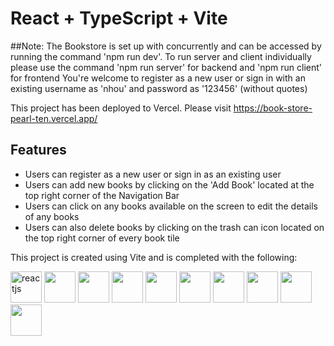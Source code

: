# React + TypeScript + Vite

##Note: 
The Bookstore is set up with concurrently and can be accessed by running the command 'npm run dev'. To run server and client individually please use the command 'npm run server' for backend and 'npm run client' for frontend
You're welcome to register as a new user or sign in with an existing username as 'nhou' and password as '123456' (without quotes)

This project has been deployed to Vercel. Please visit https://book-store-pearl-ten.vercel.app/ 

## Features
- Users can register as a new user or sign in as an existing user
- Users can add new books by clicking on the 'Add Book' located at the top right corner of the Navigation Bar
- Users can click on any books available on the screen to edit the details of any books
- Users can also delete books by clicking on the trash can icon located on the top right corner of every book tile
  
This project is created using Vite and is completed with the following: 

<img src="https://github.com/hxynh/BookStore/assets/47993347/595c1780-bcbd-4d80-a077-db2577df5a10" alt="reactjs" width="50" height="50" >
<img src="https://github.com/hxynh/BookStore/assets/47993347/389cec76-f5c7-4a0d-b421-fa0c89dbb390" width="50" height="50" >
<img src="https://github.com/hxynh/BookStore/assets/47993347/b5a4d8b4-b099-492d-99f5-dd8cd45dc14b=250x250" width="50" height="50" >
<img src="https://github.com/hxynh/BookStore/assets/47993347/97f381be-a5e1-4ee1-8fc0-b5629169d125" width="50" height="50" >
<img src="https://github.com/hxynh/BookStore/assets/47993347/3b4fd5f4-764a-4b1c-9ce0-b1cd271bbdf2" width="50" height="50" >
<img src="https://github.com/hxynh/BookStore/assets/47993347/4a43a5d3-62f3-4ace-abec-195c85733a5b" width="50" height="50" >
<img src="https://github.com/hxynh/BookStore/assets/47993347/7886e696-c228-451b-935d-bfbce27abdb7" width="50" height="50" >
<img src="https://github.com/hxynh/BookStore/assets/47993347/f0155041-7ada-4586-bc29-ba928e487a1c" width="50" height="50" >
<img src="https://github.com/hxynh/BookStore/assets/47993347/eccfe25a-04bf-4c4d-9d4e-7a655d132d3a=250x250" width="50" height="50" >
<img src="https://github.com/hxynh/BookStore/assets/47993347/9a091ba7-fb07-4b2c-aa8f-a156b287413c" width="50" height="50" >





